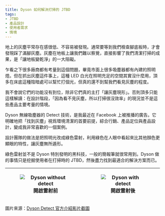 ```yaml
---
title: Dyson 如何解決打掃的 JTBD
tags:
- JTBD
- 產品設計
- 使用者需求
- 情境
---
```


地上的灰塵平常存在感很低、不容易被發現。通常要等到我們檢查腳底板時，才會發現踩了滿腳灰塵。灰塵在地板上讓我們難以察覺，直接影響了我們清潔打掃的成果，是「讓地板變乾淨」的一大阻礙。

乍看之下很多廠商都有考量到這個問題，畢竟市面上很多吸塵器都有內建的照明燈。但在抓出灰塵這件事上，這種 LED 白光在照明充足的空間其實沒什麼用，頂多在床底這種陰暗處可以幫忙打個光，但真的還不到幫我們看見灰塵的程度。

我不會說它們的功能沒有到位，除非它們真的主打「讓灰塵現形」。否則頂多只能這樣解讀：在設計階段，「因為看不見灰塵，所以打掃很沒效率」的現況並不是這些產品主要考量的情境。

Dyson 無線吸塵器的 Detect 技術，是我最近在 Facebook 上被推播的廣告。它明確地把「找到灰塵」視爲環境清潔的首要前提，綜合行銷、產品定位與產品設計，變成我非常喜歡的一個案例。

設計團隊的做法是把照明光改成綠色雷射，利用綠色在人眼中看起來比其他顏色更顯眼的特性，讓灰塵無所遁形。

綠色雷射並不是 Dyson 特別發明的黑科技，一般的簡報筆就很常用到。Dyson 做的事情只是挖掘使用者在打掃時的 JTBD，然後盡力找到最適合的解決方案而已。

| <figure markdown> ![Dyson without detect](https://hisoka502.github.io/blog/images/dyson-without-detect.jpg)<figcaption>開啟雷射前</figcaption> | <figure markdown>![Dyson with detect](https://hisoka502.github.io/blog/images/dyson-with-detect.jpg) <figcaption>開啟雷射後</figcaption>| 
| ----------------------------- | -------------------------- |

圖片來源：[Dyson Detect 官方介紹影片截圖](https://www.youtube.com/watch?v=htd0UclTFhY)